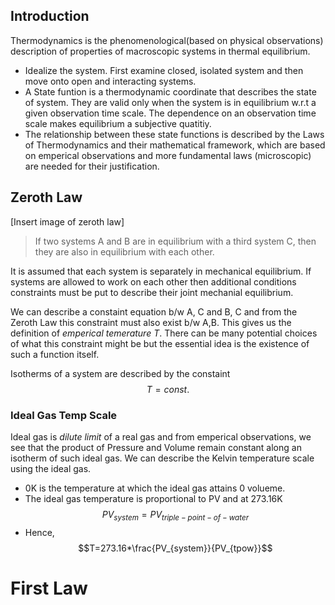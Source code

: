 ## Introduction

Thermodynamics is the phenomenological(based on physical observations) description of properties of macroscopic systems in thermal equilibrium.

- Idealize the system. First examine closed, isolated system and then move onto open and interacting systems.
- A State funtion is a thermodynamic coordinate that describes the state of system. They are valid only when the system is in equilibrium w.r.t a given observation time scale. The dependence on an observation time scale makes equilibrium a subjective quatitiy.
- The relationship between these state functions is described by the Laws of Thermodynamics and their mathematical framework, which are based on emperical observations and more fundamental laws (microscopic) are needed for their justification.

## Zeroth Law

[Insert image of zeroth law]

> If two systems A and B are in equilibrium with a third system C, then they are also in equilibrium with each other.

It is assumed that each system is separately in mechanical equilibrium. If systems are allowed to work on each other then additional conditions constraints must be put to describe their joint mechanial equilibrium.

We can describe a constaint equation b/w A, C and B, C and from the Zeroth Law this constraint must also exist b/w A,B. This gives us the definition of _emperical temerature_ *T*. There can be many potential choices of what this constraint might be but the essential idea is the existence of such a function itself.

Isotherms of a system are described by the constaint $$T = const.$$

### Ideal Gas Temp Scale 

Ideal gas is _dilute limit_ of a real gas and from emperical observations, we see that the product of Pressure and Volume remain constant along an isotherm of such ideal gas. We can describe the Kelvin temperature scale using the ideal gas. 
- 0K is the temperature at which the ideal gas attains 0 volueme.
- The ideal gas temperature is proportional to PV and at 273.16K $$PV_{system}=PV_{triple-point-of-water}$$
- Hence, $$T=273.16*\frac{PV_{system}}{PV_{tpow}}$$

# First Law 
